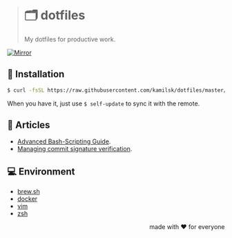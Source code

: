 > # 🗂 dotfiles
>
> My dotfiles for productive work.

[![Mirror][mirror.icon]][mirror.page]

## 🧩 Installation

```bash
$ curl -fsSL https://raw.githubusercontent.com/kamilsk/dotfiles/master/install | bash
```

When you have it, just use `$ self-update` to sync it with the remote.

## 📰 Articles

- [Advanced Bash-Scripting Guide](https://tldp.org/LDP/abs/html/index.html).
- [Managing commit signature verification](https://docs.github.com/en/authentication/managing-commit-signature-verification).

## 💻 Environment

- [brew.sh](https://brew.sh)
- [docker](https://www.docker.com)
- [vim](https://www.vim.org)
- [zsh](https://www.zsh.org)

<p align="right">made with ❤️ for everyone</p>

[mirror.page]:      https://bitbucket.org/kamilsk/dotfiles
[mirror.icon]:      https://img.shields.io/badge/mirror-bitbucket-blue
